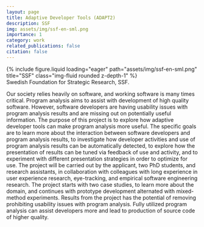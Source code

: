```yaml
---
layout: page
title: Adaptive Developer Tools (ADAPT2)
description: SSF
img: assets/img/ssf-en-sml.png
importance: 1
category: work
related_publications: false
citation: false
---
```


<div class="row justify-content-sm-center">
    <div class="col-sm-4 mt-3 mt-md-0">
        {% include figure.liquid loading="eager" path="assets/img/ssf-en-sml.png" title="SSF" class="img-fluid rounded z-depth-1" %}
    </div>
</div>
<div class="caption">
    Swedish Foundation for Strategic Research, SSF.
</div>

Our society relies heavily on software, and working software is many times critical. Program analysis aims to assist with development of high quality software. However, software developers are having usability issues with program analysis results and are missing out on potentially useful information. The purpose of this project is to explore how adaptive developer tools can make program analysis more useful. The specific goals are to learn more about the interaction between software developers and program analysis results, to investigate how developer activities and use of program analysis results can be automatically detected, to explore how the presentation of results can be tuned via feedback of use and activity, and to experiment with different presentation strategies in order to optimize for use. The project will be carried out by the applicant, two PhD students, and research assistants, in collaboration with colleagues with long experience in user experience research, eye-tracking, and empirical software engineering research. The project starts with two case studies, to learn more about the domain, and continues with prototype development alternated with mixed-method experiments. Results from the project has the potential of removing prohibiting usability issues with program analysis. Fully utilized program analysis can assist developers more and lead to production of source code of higher quality.
